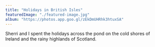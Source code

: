 ```yaml
---
title: "Holidays in British Isles"
featuredImage: "./featured-image.jpg"
album: "https://photos.app.goo.gl/zEkDmUHRhk3htuxSA"
---
```

Sherri and I spent the holidays across the pond on the cold shores of Ireland and the rainy highlands of Scotland.
